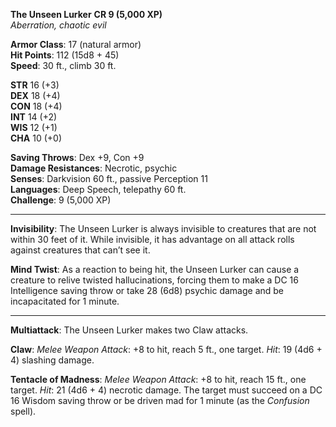 **The Unseen Lurker** **CR 9 (5,000 XP)**  
_Aberration, chaotic evil_

**Armor Class**: 17 (natural armor)  
**Hit Points**: 112 (15d8 + 45)  
**Speed**: 30 ft., climb 30 ft.

**STR** 16 (+3)  
**DEX** 18 (+4)  
**CON** 18 (+4)  
**INT** 14 (+2)  
**WIS** 12 (+1)  
**CHA** 10 (+0)

**Saving Throws**: Dex +9, Con +9  
**Damage Resistances**: Necrotic, psychic  
**Senses**: Darkvision 60 ft., passive Perception 11  
**Languages**: Deep Speech, telepathy 60 ft.  
**Challenge**: 9 (5,000 XP)

---

**Invisibility**: The Unseen Lurker is always invisible to creatures that are not within 30 feet of it. While invisible, it has advantage on all attack rolls against creatures that can’t see it.

**Mind Twist**: As a reaction to being hit, the Unseen Lurker can cause a creature to relive twisted hallucinations, forcing them to make a DC 16 Intelligence saving throw or take 28 (6d8) psychic damage and be incapacitated for 1 minute.

---

**Multiattack**: The Unseen Lurker makes two Claw attacks.

**Claw**: _Melee Weapon Attack_: +8 to hit, reach 5 ft., one target. _Hit_: 19 (4d6 + 4) slashing damage.

**Tentacle of Madness**: _Melee Weapon Attack_: +8 to hit, reach 15 ft., one target. _Hit_: 21 (4d6 + 4) necrotic damage. The target must succeed on a DC 16 Wisdom saving throw or be driven mad for 1 minute (as the _Confusion_ spell).
